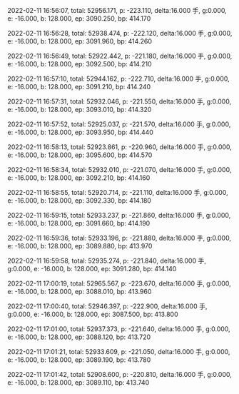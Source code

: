 2022-02-11 16:56:07, total: 52956.171, p: -223.110, delta:16.000 手, g:0.000, e: -16.000, b: 128.000, ep: 3090.250, bp: 414.170

2022-02-11 16:56:28, total: 52938.474, p: -222.120, delta:16.000 手, g:0.000, e: -16.000, b: 128.000, ep: 3091.960, bp: 414.260

2022-02-11 16:56:49, total: 52922.442, p: -221.180, delta:16.000 手, g:0.000, e: -16.000, b: 128.000, ep: 3092.500, bp: 414.210

2022-02-11 16:57:10, total: 52944.162, p: -222.710, delta:16.000 手, g:0.000, e: -16.000, b: 128.000, ep: 3091.210, bp: 414.240

2022-02-11 16:57:31, total: 52932.046, p: -221.550, delta:16.000 手, g:0.000, e: -16.000, b: 128.000, ep: 3093.010, bp: 414.320

2022-02-11 16:57:52, total: 52925.037, p: -221.570, delta:16.000 手, g:0.000, e: -16.000, b: 128.000, ep: 3093.950, bp: 414.440

2022-02-11 16:58:13, total: 52923.861, p: -220.960, delta:16.000 手, g:0.000, e: -16.000, b: 128.000, ep: 3095.600, bp: 414.570

2022-02-11 16:58:34, total: 52932.010, p: -221.070, delta:16.000 手, g:0.000, e: -16.000, b: 128.000, ep: 3092.210, bp: 414.160

2022-02-11 16:58:55, total: 52920.714, p: -221.110, delta:16.000 手, g:0.000, e: -16.000, b: 128.000, ep: 3092.330, bp: 414.180

2022-02-11 16:59:15, total: 52933.237, p: -221.860, delta:16.000 手, g:0.000, e: -16.000, b: 128.000, ep: 3091.660, bp: 414.190

2022-02-11 16:59:36, total: 52933.196, p: -221.880, delta:16.000 手, g:0.000, e: -16.000, b: 128.000, ep: 3089.880, bp: 413.970

2022-02-11 16:59:58, total: 52935.274, p: -221.840, delta:16.000 手, g:0.000, e: -16.000, b: 128.000, ep: 3091.280, bp: 414.140

2022-02-11 17:00:19, total: 52965.567, p: -223.670, delta:16.000 手, g:0.000, e: -16.000, b: 128.000, ep: 3088.010, bp: 413.960

2022-02-11 17:00:40, total: 52946.397, p: -222.900, delta:16.000 手, g:0.000, e: -16.000, b: 128.000, ep: 3087.500, bp: 413.800

2022-02-11 17:01:00, total: 52937.373, p: -221.640, delta:16.000 手, g:0.000, e: -16.000, b: 128.000, ep: 3088.120, bp: 413.720

2022-02-11 17:01:21, total: 52933.609, p: -221.050, delta:16.000 手, g:0.000, e: -16.000, b: 128.000, ep: 3089.190, bp: 413.780

2022-02-11 17:01:42, total: 52908.600, p: -220.810, delta:16.000 手, g:0.000, e: -16.000, b: 128.000, ep: 3089.110, bp: 413.740